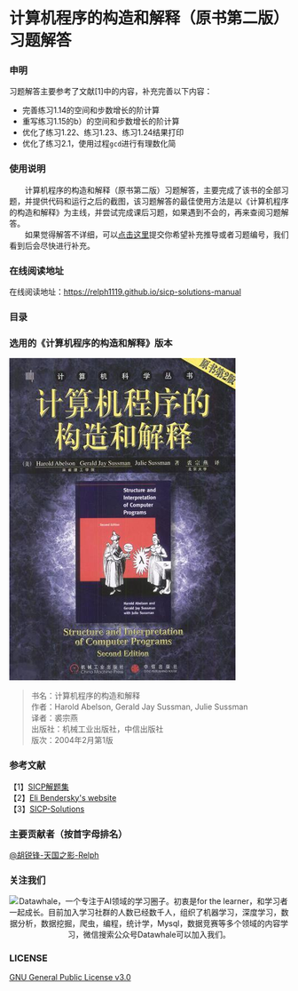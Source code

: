 # 计算机程序的构造和解释（原书第二版）习题解答
### 申明
习题解答主要参考了文献[1]中的内容，补充完善以下内容：  
- 完善练习1.14的空间和步数增长的阶计算
- 重写练习1.15的b）的空间和步数增长的阶计算
- 优化了练习1.22、练习1.23、练习1.24结果打印
- 优化了练习2.1，使用过程`gcd`进行有理数化简

### 使用说明
&emsp;&emsp;计算机程序的构造和解释（原书第二版）习题解答，主要完成了该书的全部习题，并提供代码和运行之后的截图，该习题解答的最佳使用方法是以《计算机程序的构造和解释》为主线，并尝试完成课后习题，如果遇到不会的，再来查阅习题解答。  
&emsp;&emsp;如果觉得解答不详细，可以[点击这里](https://github.com/relph1119/sicp-solutions-manual/issues)提交你希望补充推导或者习题编号，我们看到后会尽快进行补充。

### 在线阅读地址
在线阅读地址：https://relph1119.github.io/sicp-solutions-manual

### 目录

### 选用的《计算机程序的构造和解释》版本
<img src="https://github.com/relph1119/sicp-solutions-manual/blob/master/res/sicp-book.jpg?raw=true" width="408" height= "580">

> 书名：计算机程序的构造和解释<br/>
> 作者：Harold Abelson, Gerald Jay Sussman, Julie Sussman<br/>
> 译者：裘宗燕<br/>
> 出版社：机械工业出版社，中信出版社<br/>
> 版次：2004年2月第1版<br/>

### 参考文献
【1】[SICP解题集](https://sicp.readthedocs.io/en/latest/)  
【2】[Eli Bendersky's website](https://eli.thegreenplace.net/tag/sicp)  
【3】[SICP-Solutions](http://community.schemewiki.org/?SICP-Solutions)

### 主要贡献者（按首字母排名）
 [@胡锐锋-天国之影-Relph](https://github.com/Relph1119)

### 关注我们
<div align=center><img src="https://raw.githubusercontent.com/datawhalechina/pumpkin-book/master/res/qrcode.jpeg" width = "250" height = "270" alt="Datawhale，一个专注于AI领域的学习圈子。初衷是for the learner，和学习者一起成长。目前加入学习社群的人数已经数千人，组织了机器学习，深度学习，数据分析，数据挖掘，爬虫，编程，统计学，Mysql，数据竞赛等多个领域的内容学习，微信搜索公众号Datawhale可以加入我们。"></div>

### LICENSE
[GNU General Public License v3.0](https://github.com/relph1119/sicp-solutions-manual/blob/master/LICENSE)